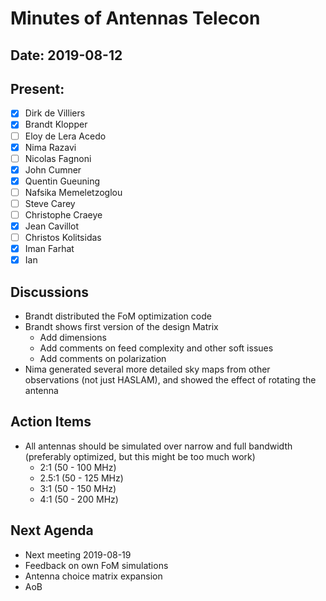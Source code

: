 # Minutes of Antennas Telecon
## Date: 2019-08-12
## Present: 
- [x] Dirk de Villiers
- [x] Brandt Klopper
- [ ] Eloy de Lera Acedo
- [x] Nima Razavi
- [ ] Nicolas Fagnoni
- [x] John Cumner
- [x] Quentin Gueuning
- [ ] Nafsika Memeletzoglou
- [ ] Steve Carey
- [ ] Christophe Craeye
- [x] Jean Cavillot
- [ ] Christos Kolitsidas
- [x] Iman Farhat
- [x] Ian 

## Discussions
- Brandt distributed the FoM optimization code
- Brandt shows first version of the design Matrix
    - Add dimensions
    - Add comments on feed complexity and other soft issues
    - Add comments on polarization
- Nima generated several more detailed sky maps from other observations (not just HASLAM), and showed the effect of rotating the antenna

## Action Items
- All antennas should be simulated over narrow and full bandwidth (preferably optimized, but this might be too much work)
    - 2:1 (50 - 100 MHz)
    - 2.5:1 (50 - 125 MHz)
    - 3:1 (50 - 150 MHz)
    - 4:1 (50 - 200 MHz)

## Next Agenda
- Next meeting 2019-08-19
- Feedback on own FoM simulations
- Antenna choice matrix expansion
- AoB
